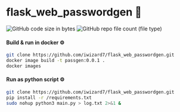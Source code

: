 # flask_web_passwordgen 🔐

![GitHub code size in bytes](https://img.shields.io/github/languages/code-size/iwizard7/flask_web_passwordgen) ![GitHub repo file count (file type)](https://img.shields.io/github/directory-file-count/iwizard7/flask_web_passwordgen)

#### Build & run in docker ⚙️
```bash
git clone https://github.com/iwizard7/flask_web_passwordgen.git
docker image build -t passgen:0.0.1 .
docker images
```
#### Run as python script ⚙️
```bash
git clone https://github.com/iwizard7/flask_web_passwordgen.git
pip install -r /requirements.txt
sudo nohup python3 main.py > log.txt 2>&1 &
```
